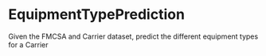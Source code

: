 # EquipmentTypePrediction
Given the FMCSA and Carrier dataset, predict the different equipment types for a Carrier
